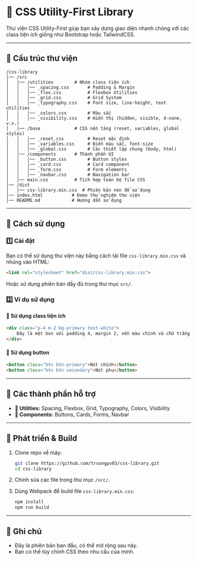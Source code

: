 # 📌 CSS Utility-First Library

Thư viện CSS Utility-First giúp bạn xây dựng giao diện nhanh chóng với các class tiện ích giống như Bootstrap hoặc TailwindCSS.

---

## 📂 Cấu trúc thư viện

```
/css-library  
│── /src  
│   │── /utilities        # Nhóm class tiện ích  
│   │   │── _spacing.css       # Padding & Margin  
│   │   │── _flex.css          # Flexbox Utilities  
│   │   │── _grid.css          # Grid System  
│   │   │── _typography.css    # Font size, line-height, text utilities  
│   │   │── _colors.css        # Màu sắc  
│   │   │── _visibility.css    # Hiển thị (hidden, visible, d-none, v.v.)  
│   │── /base             # CSS nền tảng (reset, variables, global styles)  
│   │   │── _reset.css         # Reset mặc định  
│   │   │── _variables.css     # Biến màu sắc, font-size  
│   │   │── _global.css        # Các thiết lập chung (body, html)  
│   │── /components       # Thành phần UI  
│   │   │── _button.css        # Button styles  
│   │   │── _card.css          # Card component  
│   │   │── _form.css          # Form elements  
│   │   │── _navbar.css        # Navigation bar  
│   │── main.css          # Tích hợp toàn bộ file CSS  
│── /dist  
│   │── css-library.min.css  # Phiên bản nén để sử dụng  
│── index.html           # Demo thử nghiệm thư viện  
│── README.md            # Hướng dẫn sử dụng  

```

---

## 🚀 Cách sử dụng

### 1️⃣ **Cài đặt**
Bạn có thể sử dụng thư viện này bằng cách tải file `css-library.min.css` và nhúng vào HTML:

```html
<link rel="stylesheet" href="dist/css-library.min.css">
```

Hoặc sử dụng phiên bản đầy đủ trong thư mục `src/`.

### 2️⃣ **Ví dụ sử dụng**

#### 🎨 **Sử dụng class tiện ích**
```html
<div class="p-4 m-2 bg-primary text-white">
    Đây là một box với padding 4, margin 2, nền màu chính và chữ trắng.
</div>
```

#### 🔘 **Sử dụng button**
```html
<button class="btn btn-primary">Nút chính</button>
<button class="btn btn-secondary">Nút phụ</button>
```

---

## 🌟 Các thành phần hỗ trợ

- **📌 Utilities:** Spacing, Flexbox, Grid, Typography, Colors, Visibility  
- **🎨 Components:** Buttons, Cards, Forms, Navbar  

---

## 🔧 Phát triển & Build

1. Clone repo về máy:
   ```sh
   git clone https://github.com/truongpv03/css-library.git
   cd css-library
   ```

2. Chỉnh sửa các file trong thư mục `/src/`.

3. Dùng Webpack để build file `css-library.min.css`:
   ```sh
   npm install
   npm run build
   ```

---

## 📌 Ghi chú
- Đây là phiên bản ban đầu, có thể mở rộng sau này.  
- Bạn có thể tùy chỉnh CSS theo nhu cầu của mình.


